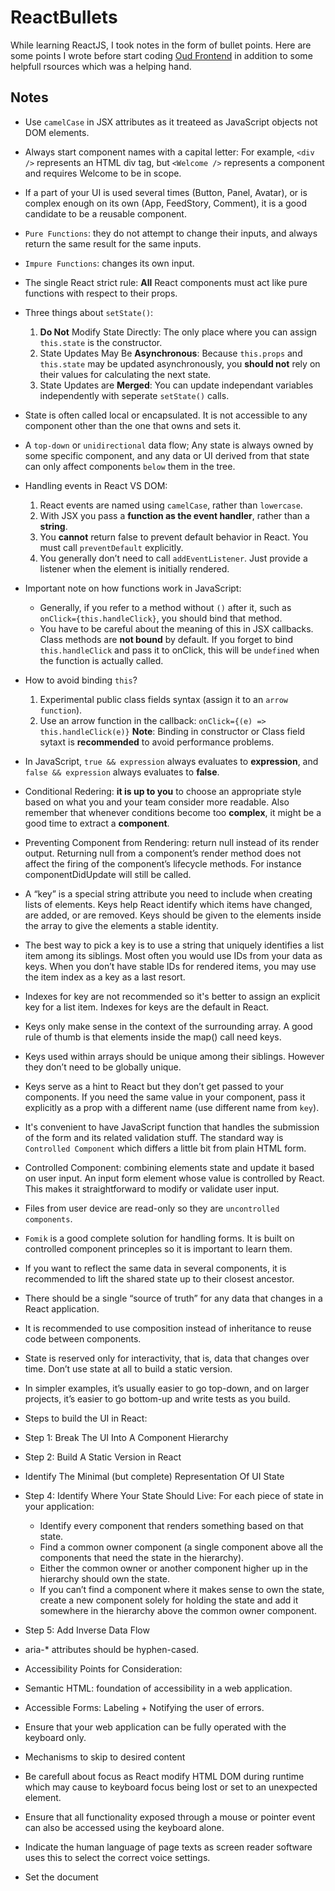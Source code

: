 # ReactBullets
While learning ReactJS, I took notes in the form of bullet points. Here are some points I wrote before start coding [Oud Frontend](https://github.com/AbdallahHemdan/oudFrontend) in addition to some helpfull rsources which was a helping hand.

## Notes
* Use ```camelCase``` in JSX attributes as it treateed as JavaScript objects not DOM elements.
* Always start component names with a capital letter: For example, ```<div />``` represents an HTML div tag, but ```<Welcome />``` represents a component and requires Welcome to be in scope.
* If a part of your UI is used several times (Button, Panel, Avatar), or is complex enough on its own (App, FeedStory, Comment), it is a good candidate to be a reusable component.
* ```Pure Functions```: they do not attempt to change their inputs, and always return the same result for the same inputs.
* ```Impure Functions```: changes its own input.
* The single React strict rule: <strong>All</strong> React components must act like pure functions with respect to their props.
* Three things about ```setState()```:
  1. <strong>Do Not</strong> Modify State Directly: The only place where you can assign ```this.state``` is the constructor.
  2. State Updates May Be <strong>Asynchronous</strong>: Because ```this.props``` and ```this.state``` may be updated asynchronously, you <strong>should not</strong> rely on their values for calculating the next state.
  3. State Updates are <strong>Merged</strong>: You can update independant variables independently with seperate ```setState()``` calls.
* State is often called local or encapsulated. It is not accessible to any component other than the one that owns and sets it.
* A ```top-down``` or ```unidirectional``` data flow; Any state is always owned by some specific component, and any data or UI derived from that state can only affect components ```below``` them in the tree.
* Handling events in React VS DOM:
  1. React events are named using ```camelCase```, rather than ```lowercase```.
  2. With JSX you pass a <strong>function as the event handler</strong>, rather than a <strong>string</strong>.
  3. You <strong>cannot</strong> return false to prevent default behavior in React. You must call ```preventDefault``` explicitly.
  4. You generally don’t need to call ```addEventListener```. Just provide a listener when the element is initially rendered.
* Important note on how functions work in JavaScript:
   * Generally, if you refer to a method without ```()``` after it, such as ```onClick={this.handleClick}```, you should bind that method.
   * You have to be careful about the meaning of this in JSX callbacks. Class methods are <strong>not bound</strong> by default. If you forget to bind ```this.handleClick``` and pass it to onClick, this will be ```undefined``` when the function is actually called.
* How to avoid binding ```this```?
  1. Experimental public class fields syntax (assign it to an ```arrow function```).
  2. Use an arrow function in the callback: ```onClick={(e) => this.handleClick(e)}```
  <strong>Note</strong>: Binding in constructor or Class field sytaxt is <strong>recommended</strong> to avoid performance problems.
* In JavaScript, ```true && expression``` always evaluates to <strong>expression</strong>, and ```false && expression``` always evaluates to <strong>false</strong>.
* Conditional Redering: <strong>it is up to you</strong> to choose an appropriate style based on what you and your team consider more readable. Also remember that whenever conditions become too <strong>complex</strong>, it might be a good time to extract a <strong>component</strong>.
* Preventing Component from Rendering: return null instead of its render output. Returning null from a component’s render method does not affect the firing of the component’s lifecycle methods. For instance componentDidUpdate will still be called.
* A “key” is a special string attribute you need to include when creating lists of elements. Keys help React identify which items have changed, are added, or are removed. Keys should be given to the elements inside the array to give the elements a stable identity.
* The best way to pick a key is to use a string that uniquely identifies a list item among its siblings. Most often you would use IDs from your data as keys. When you don’t have stable IDs for rendered items, you may use the item index as a key as a last resort.
* Indexes for key are not recommended so it's better to assign an explicit key for a list item. Indexes for keys are the default in React.
* Keys only make sense in the context of the surrounding array. A good rule of thumb is that elements inside the map() call need keys.
* Keys used within arrays should be unique among their siblings. However they don’t need to be globally unique.
* Keys serve as a hint to React but they don’t get passed to your components. If you need the same value in your component, pass it explicitly as a prop with a different name (use different name from ```key```).
* It's convenient to have JavaScript function that handles the submission of the form and its related validation stuff. The standard way is ```Controlled Component``` which differs a little bit from plain HTML form.
* Controlled Component: combining elements state and update it based on user input. An input form element whose value is controlled by React. This makes it straightforward to modify or validate user input.
* Files from user device are read-only so they are ```uncontrolled components```.
* ```Fomik``` is a good complete solution for handling forms. It is built on controlled component princeples so it is important to learn them.
* If you want to reflect the same data in several components, it is recommended to lift the shared state up to their closest ancestor.
* There should be a single “source of truth” for any data that changes in a React application.
* It is recommended to use composition instead of inheritance to reuse code between components.
* State is reserved only for interactivity, that is, data that changes over time. Don’t use state at all to build a static version.
* In simpler examples, it’s usually easier to go top-down, and on larger projects, it’s easier to go bottom-up and write tests as you build.
* Steps to build the UI in React:
 * Step 1: Break The UI Into A Component Hierarchy
 * Step 2: Build A Static Version in React
 * Identify The Minimal (but complete) Representation Of UI State
 * Step 4: Identify Where Your State Should Live:
   For each piece of state in your application:
    * Identify every component that renders something based on that state.
    * Find a common owner component (a single component above all the components that need the state in the hierarchy).
    * Either the common owner or another component higher up in the hierarchy should own the state.
    * If you can’t find a component where it makes sense to own the state, create a new component solely for holding the state and add it somewhere in the hierarchy above the common owner component.
 * Step 5: Add Inverse Data Flow
 
 * aria-* attributes should be hyphen-cased.
* Accessibility Points for Consideration:
 * Semantic HTML: foundation of accessibility in a web application.
 * Accessible Forms: Labeling + Notifying the user of errors.
 * Ensure that your web application can be fully operated with the keyboard only.
 * Mechanisms to skip to desired content
 * Be carefull about focus as React modify HTML DOM during runtime which may cause to keyboard focus being lost or set to an unexpected element.
 * Ensure that all functionality exposed through a mouse or pointer event can also be accessed using the keyboard alone.
 * Indicate the human language of page texts as screen reader software uses this to select the correct voice settings.
 * Set the document <title> to correctly describe the current page content as this ensures that the user remains aware of the current page context.
 * Ensure that all readable text on your website has sufficient color contrast to remain maximally readable by users with low vision.

 * Code Splitting:
* A bundle: the process of following imported files and merging them into a single file.
* Create React App, Next.js, Gatsby, or a similar tool, has a Webpack setup out of the box to bundle your app.
* You need to keep an eye on the code you are including in your bundle so that you don’t accidentally make it so large that your app takes a long time to load.
* Code-Splitting is a feature supported by bundlers like Webpack, Rollup and Browserify (via factor-bundle) which can create multiple bundles that can be dynamically loaded at runtime.
* The best way to introduce code-splitting into your app is through the dynamic import().

JavaScript Overview:
* JavaScript language has no concept of input or output. It is up to the host environment to provide mechanisms for communicating with the outside world.
* JavaScript's types are (the building blocks of any language):
* Number
* String
* Boolean
* Symbol(ES6)
* Object:
  * Function(technically, it's a special type of object)
  * Array
  * Data
  * RegExp
* null
* undefined

* Numbers: "double-precision 64-bit format IEEE 754 values"
* Be carefull about stuff like: ```0.1 + 0.2 == 0.30000000000000004;```
* The standard arithmetic operators are supported with some built-in objects like ```Math``` object,  ```parseInt()```, and ```parseFloat()``` functions.
* Unlike ```parseFloat()```, ```parseInt()``` can use different bases like decimal, octal, or hexadecimal but be carefull when dealing with old browsers(befor 2013).
* the unary ```+``` operator can be used to convert values to numbers like that: ```+ '42'; //42```
  * So, what is the difference? The parseInt() and parseFloat() functions parse a string until they reach a character that isn't valid for the specified number format, then return the number parsed up to that point. However the "+" operator simply converts the string to NaN if there is an invalid character contained within it.
* ```NaN```: a special value returned when the string is non-numeric:
   * If you provide it as an operand to any mathematical operation, the result will also be NaN
   * You can test for NaN using the built-in isNaN() function.
* ``` Infinity``` and ```-Infinity``` are also special types:
   * You can test for Infinity, -Infinity and NaN values using the built-in isFinite() function.

Strings: "sequences of UTF-16 code units; each code unit is represented by a 16-bit number. Each Unicode character is represented by either 1 or 2 code units."
* We can use strings as objects too. They have methods as well that allow you to manipulate the string and access information about the string.
* undefined VS null:
* undefined indicates an uninitialized variable. undefined is actually a constant.
* null is a value that indicates a deliberate non-value (and is only accessible through the null keyword).
* Boolean: any value can be converted to boolean value according to the following rules:
 1. false, 0, empty strings (""), NaN, null, and undefined all become false.
 2. All other values become true.
* Conversion can be done explicitly using the Boolean() function or JavaScript will silently perform this conversion when it expects a boolean, such as in an if statement.

* Variables: in modern JavaScript there, variables are declared using one of three keywords: ```let```, ```const```, or ```var```
* let allows you to declare block-level variables. The declared variable is available from the block it is enclosed in.
* const allows you to declare variables whose values are never intended to change. The variable is available from the block it is declared in.
* var is the most common declarative keyword. It does not have the restrictions that the other two keywords have.
* Before ECMAScript2015, only functions have a scope so if a variable is defined using var in a compound statement (for example inside an if control structure), it will be visible to the entire function. However, starting with ECMAScript 2015, let and const declarations allow you to create block-scoped variables.

Operators: similar to other programming languages
* If you add a string to a number (or other value) everything is converted into a string first.
* Adding an empty string to something is a useful way of converting it to a string itself.
* The double-equals operator performs type coercion if you give it different types, with sometimes interesting results. To avoid type coercion, use the triple-equals operator.

Control structures: similar set of control structures to other languages in the C family
* ```while``` is good for basic looping. ```do-while``` for loops where you wish to ensure that the body of the loop is executed at least once.
* ```for...of```: creates a loop iterating over iterable objects. It invokes a custom iteration hook with statements to be executed for the value of each distinct property of the object.
* ```for...in```: iterates over all enumerable properties of an object that are keyed by strings (ignoring ones keyed by Symbols), including inherited enumerable properties.
* The && and || operators use short-circuit logic, which means whether they will execute their second operand is dependent on the first. This is useful for checking for null objects before accessing their attributes.

Objects: can be thought of as simple collections of name-value pairs, they are similar to Hash tables in C and C++.
* Everything in JavaScript is an object which mean that any JavaScript program naturally involves a great deal of hash table lookups.
* Two basic ways to create an empty object:
  1- var obj = new Object();
  2- var obj = {}; : object literal syntax and is more convenient. This syntax is also the core of JSON format and should be preferred at all times.
* Once created, an object's properties can again be accessed in one of two ways:
 1- dot notation.
 2- bracket notation: has the advantage that the name of the property is provided as a string, which means it can be calculated at run-time. However, using this method prevents some JavaScript engine and minifier optimizations being applied. It can also be used to set and get properties with names that are reserved words like ```obje['for']```
* Notes: 
 1- Starting in ECMAScript 5, reserved words may be used as object property names "in the buff". This means that they don't need to be "clothed" in quotes when defining object literals.
 2- Starting in ECMAScript 2015, object keys can be defined by the variable using bracket notation upon being created. {[phoneType]: 12345} is possible instead of just var userPhone = {}; userPhone[phoneType] = 12345.

Arrays: a special type of object
* Numerical properties can naturally be accessed only using [] syntax.
* How to create an Array? 
 1- 
    var a = new Array();
a[0] = 'dog';
a[1] = 'cat';
a[2] = 'hen';

 2- more convenient notation is to use an array literal: ```var a = ['dog', 'cat', 'hen'];```

* ```array.length``` isn't necessarily the number of items in the array, WHY? the length of the array is one more than the highest index.
* If you query a non-existent array index, you'll get a value of undefined in return
* for...in does not iterate over the array elements, but the array indices. Furthermore, if someone added new properties to Array.prototype, they would also be iterated over by such a loop. Therefore this loop type is not recommended for arrays.
* Another way of iterating over an array that was added with ECMAScript 5 is forEach()

Functions: Along with objects, functions are the core component in understanding JavaScript
* If no return statement is used (or an empty return with no value), JavaScript returns undefined.
* You can call a function without passing the parameters it expects, in which case they will be set to undefined. You can also pass in more arguments than the function is expecting.
* arguments, an array-like object holding all of the values passed to the function.
* The rest parameter operator is used in function parameter lists with the format: ...variable and it will include within that variable the entire list of uncaptured arguments that the function was called with. 
* It is important to note that wherever the rest parameter operator is placed in a function declaration it will store all arguments after its declaration, but not before.
* JavaScript lets you create anonymous functions which stored in variables. This enables all sorts of clever tricks like a way of "hiding" some local variables — like block scope in C.
* JavaScript uses functions as classes.
* this refers to the current object. What that actually means is specified by the way in which you called that function. If you called it using dot notation or bracket notation on an object, that object becomes this. If dot notation wasn't used for the call, this refers to the global object.
* new is strongly related to this. It creates a brand new empty object, and then calls the function specified, with this set to that new object.
* JavaScript lets you modify something's prototype at any time in your program, which means you can add extra methods to existing objects at runtime ("prototype chain"). You can also add things to the prototype of built-in JavaScript objects.
* An important detail of nested functions in JavaScript is that they can access variables in their parent function's scope but not vice versa.

Closures: one of the most powerful abstractions that JavaScript has to offer — but also the most potentially confusing.
* Whenever JavaScript executes a function, a 'scope' object is created to hold the local variables created within that function. It is initialized with any variables passed in as function parameters.
* A closure is the combination of a function and the scope object in which it was created. Closures let you save state — as such, they can often be used in place of objects. 

Hooks: They let you use state and other React features without writing a class.
* Hooks let you split one component into smaller functions based on what pieces are related (such as setting up a subscription or fetching data). Hooks let you use more of React’s features without classes.
* Classes don’t minify very well, and they make hot reloading flaky and unreliable. There are no plans to remove classes from React. 

https://www.npmjs.com/package/eslint-plugin-react-hooks
What is a Hook? Hooks are functions that let you “hook into” React state and lifecycle features from function components. Hooks don’t work inside classes — they let you use React without classes.
* React provides a few built-in Hooks like useState. You can also create your own Hooks to reuse stateful behavior between different components.
* Hooks are a way to reuse stateful logic, not state itself.
* Hooks must be called on the top level of our components. If we want to run an effect conditionally, we can put that condition inside our Hook

State Hook:
* ```useState``` returns a pair: the current state value and a function that lets you update it. 
* It’s similar to this.setState in a class, except it doesn’t merge the old and new state together.
* The only argument to useState is the initial state.
* Unlike this.state, the state here doesn’t have to be an object — although it can be if you want. 
* You can use the State Hook more than once in a single component.
* What does calling useState do? It declares a “state variable”, we could call it anything. Normally, variables “disappear” when the function exits but state variables are preserved by React.


Effect Hook:
* ```useEffect``` adds the ability to perform side effects from a function component. It serves the same purpose as componentDidMount, componentDidUpdate, and componentWillUnmount in React classes, but unified into a single API.
* When you call useEffect, you’re telling React to run your “effect” function after flushing changes to the DOM.
* Effects are declared inside the component so they have access to its props and state.
* By default, React runs the effects after every render — including the first render.
* Effects may also optionally specify how to “clean up” after them by returning a function. 
*  think that effects happen “after render”. React guarantees the DOM has been updated by the time it runs the effects.
* Unlike componentDidMount or componentDidUpdate, effects scheduled with useEffect don’t block the browser from updating the screen. 
* Every effect may return a function that cleans up after it. 
* React performs the cleanup when the component unmounts. React also cleans up effects from the previous render before running the effects next time. There is no special code for handling updates because useEffect handles them by default.
* Tips: Use Multiple Effects to Separate Concerns
* In some cases, cleaning up or applying the effect after every render might create a performance problem.
* You can tell React to skip applying an effect if certain values haven’t changed between re-renders.

Rules of Hooks:
Hooks are JavaScript functions, but they impose two additional rules:
* Only call Hooks at the top level. Don’t call Hooks inside loops, conditions, or nested functions.
* Only call Hooks from React function components. Don’t call Hooks from regular JavaScript functions. (There is just one other valid place to call Hooks — your own custom Hooks.)
* React provide a linter plugin to enforce these rules automatically.

Building Your Own Hooks:
* Custom Hooks let you reuse some stateful logic between components but without adding more components to your tree.
* Custom Hooks are more of a convention than a feature. If a function’s name starts with ”use” and it calls other Hooks, we say it is a custom Hook.
* It’s just like a normal function.
* All we do isto extract some common code between functions into a separate function.
* Without starting the Hook with ```use``, React wouldn’t be able to automatically check for violations of rules of Hooks because we couldn’t tell if a certain function contains calls to Hooks inside of it.
* Tip: Pass Information Between Hooks

Testing: Similar to testing other JavaScript code.
Two ways of testing React Components:
* Rendering component trees in a simplified test environment and asserting on their output.
* Running a complete app in a realistic browser environment (also known as “end-to-end” tests).
When choosing testing tools, it is worth considering a few tradeoffs:
* Iteration speed vs Realistic environment.
* How much to mock.
Recommended Tools:
*Jest
* React Testing Library
Testing Recipes: Common testing patterns for React components.
* Setup/Teardown: You may use a different pattern, but keep in mind that we want to execute the cleanup even if a test fails.
* act(): makes sure all updates related to these “units” have been processed and applied to the DOM before you make any assertions.
* Rendering
* Data Fetching: Instead of calling real APIs in all your tests, you can mock requests with dummy data.
* Mocking Modules: Some modules might not work well inside a testing environment, or may not be as essential to the test itself. Mocking out these modules with dummy replacements can make it easier to write tests for your own code.
* Events: It is recommended dispatching real DOM events on DOM elements, and then asserting on the result.
* Timers: Your code might use timer-based functions like setTimeout to schedule more work in the future.
* Snapshot Testing: Frameworks like Jest also let you save “snapshots” of data with toMatchSnapshot / toMatchInlineSnapshot. With these, we can “save” the rendered component output and ensure that a change to it has to be explicitly committed as a change to the snapshot.These kinds of tests include implementation details so they break easily, and teams can get desensitized to snapshot breakages.
* Multiple Renderers: In rare cases, you may be running a test on a component that uses multiple renderers. 
Testing Environments:
* If you use Create React App, Jest is already included out of the box with useful defaults.
* It is recommended simulating a browser with jsdom, a lightweight browser implementation that runs inside Node.js.
* If you’re writing a library that tests mostly browser-specific behavior, and requires native browser behavior like layout or real inputs, you could use a framework like mocha.
* Frameworks like Cypress, puppeteer and webdriver are useful for running end-to-end tests.
* When writing tests, we’d like to mock out the parts of our code that don’t have equivalents inside our testing environment. It is then useful to be able to selectively mock these functions with test-friendly versions.

## Learning reasources:
- [Complete Intro to Web Development](https://frontendmasters.com/courses/web-development-v2/)
- [JavaScript](https://frontendmasters.com/learn/javascript/)
- [JavaScript](https://frontendmasters.com/courses/getting-started-javascript-v2/)
- [React.JS](https://reactjs.org/docs/getting-started.html)
- [React.JS](https://frontendmasters.com/learn/react/)
- [JS Tutorial](https://developer.mozilla.org/en-US/docs/Web/JavaScript/A_re-introduction_to_JavaScript)

## Best Practices:
- [Front-End Checklist](https://github.com/thedaviddias/Front-End-Checklist)
- [Clean Code](https://github.com/ryanmcdermott/clean-code-javascript)
- [Front-End Performance Checklist](https://github.com/thedaviddias/Front-End-Performance-Checklist)
- [33 concepts JS](https://github.com/leonardomso/33-js-concepts)
